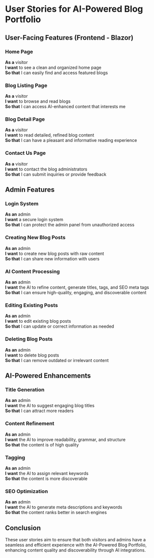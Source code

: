 # User Stories for AI-Powered Blog Portfolio

## User-Facing Features (Frontend - Blazor)

### Home Page
**As a** visitor  
**I want** to see a clean and organized home page  
**So that** I can easily find and access featured blogs

### Blog Listing Page
**As a** visitor  
**I want** to browse and read blogs  
**So that** I can access AI-enhanced content that interests me

### Blog Detail Page
**As a** visitor  
**I want** to read detailed, refined blog content  
**So that** I can have a pleasant and informative reading experience

### Contact Us Page
**As a** visitor  
**I want** to contact the blog administrators  
**So that** I can submit inquiries or provide feedback

## Admin Features

### Login System
**As an** admin  
**I want** a secure login system  
**So that** I can protect the admin panel from unauthorized access

### Creating New Blog Posts
**As an** admin  
**I want** to create new blog posts with raw content  
**So that** I can share new information with users

### AI Content Processing
**As an** admin  
**I want** the AI to refine content, generate titles, tags, and SEO meta tags  
**So that** I can ensure high-quality, engaging, and discoverable content

### Editing Existing Posts
**As an** admin  
**I want** to edit existing blog posts  
**So that** I can update or correct information as needed

### Deleting Blog Posts
**As an** admin  
**I want** to delete blog posts  
**So that** I can remove outdated or irrelevant content

## AI-Powered Enhancements

### Title Generation
**As an** admin  
**I want** the AI to suggest engaging blog titles  
**So that** I can attract more readers

### Content Refinement
**As an** admin  
**I want** the AI to improve readability, grammar, and structure  
**So that** the content is of high quality

### Tagging
**As an** admin  
**I want** the AI to assign relevant keywords  
**So that** the content is more discoverable

### SEO Optimization
**As an** admin  
**I want** the AI to generate meta descriptions and keywords  
**So that** the content ranks better in search engines

## Conclusion
These user stories aim to ensure that both visitors and admins have a seamless and efficient experience with the AI-Powered Blog Portfolio, enhancing content quality and discoverability through AI integrations.